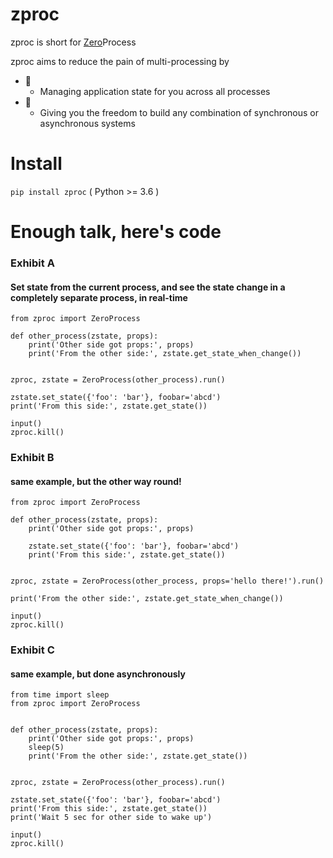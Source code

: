 # zproc
zproc is short for [Zero](http://zguide.zeromq.org/page:all#The-Zen-of-Zero)Process

zproc aims to reduce the pain of multi-processing by

- 🌠
    - Managing application state for you across all processes
- 🌠
    - Giving you the freedom to build any combination of synchronous or asynchronous systems

# Install
`pip install zproc` ( Python >= 3.6 )


# Enough talk, here's code

### Exhibit A
#### Set state from the current process, and see the state change in a completely separate process, in real-time
```
from zproc import ZeroProcess

def other_process(zstate, props):
    print('Other side got props:', props)
    print('From the other side:', zstate.get_state_when_change())


zproc, zstate = ZeroProcess(other_process).run()

zstate.set_state({'foo': 'bar'}, foobar='abcd')
print('From this side:', zstate.get_state())

input()
zproc.kill()

```
### Exhibit B
#### same example, but the other way round!
```
from zproc import ZeroProcess

def other_process(zstate, props):
    print('Other side got props:', props)

    zstate.set_state({'foo': 'bar'}, foobar='abcd')
    print('From this side:', zstate.get_state())


zproc, zstate = ZeroProcess(other_process, props='hello there!').run()

print('From the other side:', zstate.get_state_when_change())

input()
zproc.kill()
```

### Exhibit C
#### same example, but done asynchronously

```
from time import sleep
from zproc import ZeroProcess


def other_process(zstate, props):
    print('Other side got props:', props)
    sleep(5)
    print('From the other side:', zstate.get_state())


zproc, zstate = ZeroProcess(other_process).run()

zstate.set_state({'foo': 'bar'}, foobar='abcd')
print('From this side:', zstate.get_state())
print('Wait 5 sec for other side to wake up')

input()
zproc.kill()
```
